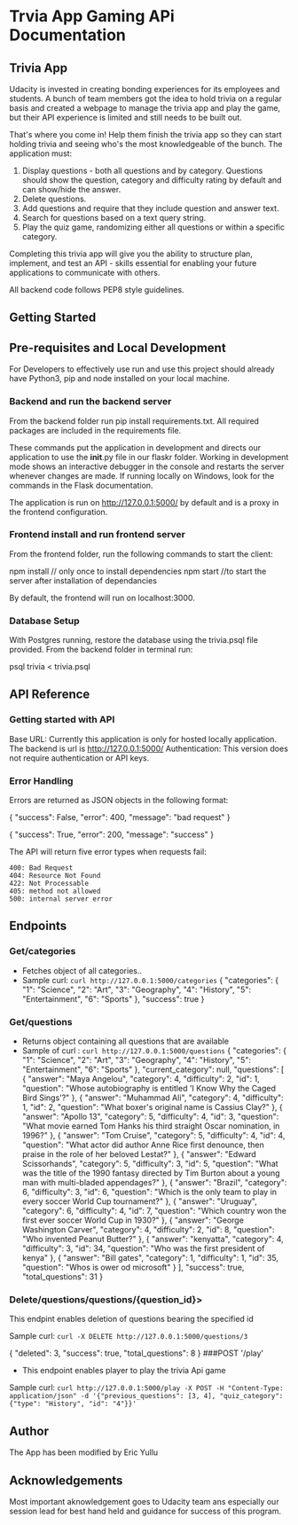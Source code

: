 # Trvia App Gaming APi Documentation

## Trivia App

Udacity is invested in creating bonding experiences for its employees and students. A bunch of team members got the idea to hold trivia on a regular basis and created a webpage to manage the trivia app and play the game, but their API experience is limited and still needs to be built out.

That's where you come in! Help them finish the trivia app so they can start holding trivia and seeing who's the most knowledgeable of the bunch. The application must:

1. Display questions - both all questions and by category. Questions should show the question, category and difficulty rating by default and can show/hide the answer.
2. Delete questions.
3. Add questions and require that they include question and answer text.
4. Search for questions based on a text query string.
5. Play the quiz game, randomizing either all questions or within a specific category.

Completing this trivia app will give you the ability to structure plan, implement, and test an API - skills essential for enabling your future applications to communicate with others.

All backend code follows PEP8 style guidelines.

## Getting Started

## Pre-requisites and Local Development
For Developers to effectively use run and use this project should already have Python3, pip and node installed on your local machine.


### Backend and run the backend server

From the backend folder run pip install requirements.txt. All required packages are included in the requirements file.

These commands put the application in development and directs our application to use the __init__.py file in our flaskr folder. Working in development mode shows an interactive debugger in the console and restarts the server whenever changes are made. If running locally on Windows, look for the commands in the Flask documentation.

The application is run on http://127.0.0.1:5000/ by default and is a proxy in the frontend configuration.

### Frontend install and run frontend server

From the frontend folder, run the following commands to start the client:

npm install // only once to install dependencies
npm start //to start the server after installation of dependancies

By default, the frontend will run on localhost:3000.

### Database Setup
With Postgres running, restore the database using the trivia.psql file provided. From the backend folder in terminal run:

psql trivia < trivia.psql

## API Reference
### Getting started with API
Base URL: Currently this application is only for hosted locally application. The backend is url is http://127.0.0.1:5000/ Authentication: This version does not require authentication or API keys.

### Error Handling

Errors are returned as JSON objects in the following format:

{
    "success": False, 
    "error": 400,
    "message": "bad request"
}

{
    "success": True, 
    "error": 200,
    "message": "success"
}

The API will return five error types when requests fail:

    400: Bad Request
    404: Resource Not Found
    422: Not Processable
    405: method not allowed
    500: internal server error

## Endpoints
### Get/categories
- Fetches object of all categories.. 
- Sample curl: `curl http://127.0.0.1:5000/categories`
{
  "categories": {
    "1": "Science", 
    "2": "Art", 
    "3": "Geography", 
    "4": "History", 
    "5": "Entertainment", 
    "6": "Sports"
  }, 
  "success": true
}
### Get/questions
- Returns object containing all questions that are available
- Sample of curl : `curl http://127.0.0.1:5000/questions`
{
  "categories": {
    "1": "Science", 
    "2": "Art", 
    "3": "Geography", 
    "4": "History", 
    "5": "Entertainment", 
    "6": "Sports"
  }, 
  "current_category": null, 
  "questions": [
    {
      "answer": "Maya Angelou", 
      "category": 4, 
      "difficulty": 2, 
      "id": 1, 
      "question": "Whose autobiography is entitled 'I Know Why the Caged Bird Sings'?"
    }, 
    {
      "answer": "Muhammad Ali", 
      "category": 4, 
      "difficulty": 1, 
      "id": 2, 
      "question": "What boxer's original name is Cassius Clay?"
    }, 
    {
      "answer": "Apollo 13", 
      "category": 5, 
      "difficulty": 4, 
      "id": 3, 
      "question": "What movie earned Tom Hanks his third straight Oscar nomination, in 1996?"
    }, 
    {
      "answer": "Tom Cruise", 
      "category": 5, 
      "difficulty": 4, 
      "id": 4, 
      "question": "What actor did author Anne Rice first denounce, then praise in the role of her beloved Lestat?"
    }, 
    {
      "answer": "Edward Scissorhands", 
      "category": 5, 
      "difficulty": 3, 
      "id": 5, 
      "question": "What was the title of the 1990 fantasy directed by Tim Burton about a young man with multi-bladed appendages?"
    }, 
    {
      "answer": "Brazil", 
      "category": 6, 
      "difficulty": 3, 
      "id": 6, 
      "question": "Which is the only team to play in every soccer World Cup tournament?"
    }, 
    {
      "answer": "Uruguay", 
      "category": 6, 
      "difficulty": 4, 
      "id": 7, 
      "question": "Which country won the first ever soccer World Cup in 1930?"
    }, 
    {
      "answer": "George Washington Carver", 
      "category": 4, 
      "difficulty": 2, 
      "id": 8, 
      "question": "Who invented Peanut Butter?"
    }, 
    {
      "answer": "kenyatta", 
      "category": 4, 
      "difficulty": 3, 
      "id": 34, 
      "question": "Who was the first president of kenya"
    }, 
    {
      "answer": "Bill gates", 
      "category": 1, 
      "difficulty": 1, 
      "id": 35, 
      "question": "Whos is ower od microsoft"
    }
  ], 
  "success": true, 
  "total_questions": 31
}
### Delete/questions/questions/{question_id}>
This endpint enables deletion of questions bearing the specified id

Sample curl: `curl -X DELETE http://127.0.0.1:5000/questions/3`

{
  "deleted": 3,
  "success": true,
  "total_questions": 8
}
###POST '/play'

- This endpoint enables player to play the trivia Api game

Sample curl: `curl http://127.0.0.1:5000/play -X POST -H "Content-Type: application/json" -d '{"previous_questions": [3, 4], "quiz_category": {"type": "History", "id": "4"}}'`


## Author
The App has been modified by Eric Yullu

## Acknowledgements

Most important aknowledgement goes to Udacity team ans especially our session lead for best hand held and guidance for success of this program.